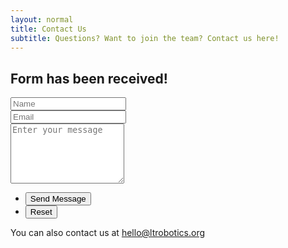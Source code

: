 ```yaml
---
layout: normal
title: Contact Us
subtitle: Questions? Want to join the team? Contact us here!
---
```

<section id="content">
  <section>
    <h2>Form has been received!</h2>
    <form method="post" action="https://api.formcake.com/api/form/a8c4b782-1dde-4410-9a27-447fab9d7611/submission">
      <div class="row gtr-uniform gtr-50">
        <div class="col-6 col-12-xsmall">
          <input type="text" name="name" id="name" value="" placeholder="Name" />
        </div>
        <div class="col-6 col-12-xsmall">
          <input type="email" name="email" id="email" value="" placeholder="Email" />
        </div>
        <div class="col-12">
          <textarea name="message" id="message" placeholder="Enter your message" rows="6"></textarea>
        </div>
        <div class="col-12">
          <ul class="actions">
            <li><input type="submit" value="Send Message" class="primary" /></li>
            <li><input type="reset" value="Reset" /></li>
          </ul>
        </div>
      </div>
    </form>
    <p> You can also contact us at <a href="mailto:hello@ltrobotics.org">hello@ltrobotics.org</a></p>
  </section>
</section>
